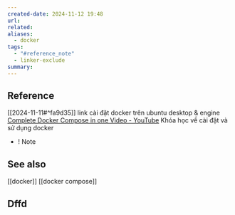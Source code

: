 ```yaml
---
created-date: 2024-11-12 19:48
url: 
related: 
aliases:
  - docker
tags:
  - "#reference_note"
  - linker-exclude
summary: 
---
```

## Reference 
[[2024-11-11#^fa9d35]] link cài đặt docker trên ubuntu desktop & engine 
[Complete Docker Compose in one Video - YouTube](https://www.youtube.com/watch?v=S8f5B8-BtzU&list=LL&index=2&t=520s) Khóa học về cài đặt và sử dụng docker 
- ! Note 

## See also 
[[docker]]
[[docker compose]]
## Dffd



